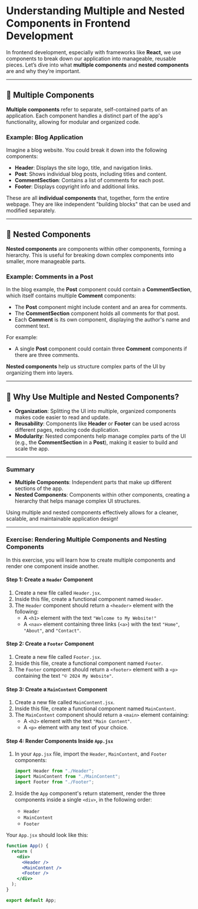 # Understanding Multiple and Nested Components in Frontend Development

In frontend development, especially with frameworks like **React**, we use components to break down our application into manageable, reusable pieces. Let’s dive into what **multiple components** and **nested components** are and why they’re important.

---

## 🔹 Multiple Components
**Multiple components** refer to separate, self-contained parts of an application. Each component handles a distinct part of the app's functionality, allowing for modular and organized code.

### Example: Blog Application
Imagine a blog website. You could break it down into the following components:
- **Header**: Displays the site logo, title, and navigation links.
- **Post**: Shows individual blog posts, including titles and content.
- **CommentSection**: Contains a list of comments for each post.
- **Footer**: Displays copyright info and additional links.

These are all **individual components** that, together, form the entire webpage. They are like independent "building blocks" that can be used and modified separately.

---

## 🔹 Nested Components
**Nested components** are components within other components, forming a hierarchy. This is useful for breaking down complex components into smaller, more manageable parts.

### Example: Comments in a Post
In the blog example, the **Post** component could contain a **CommentSection**, which itself contains multiple **Comment** components:
- The **Post** component might include content and an area for comments.
- The **CommentSection** component holds all comments for that post.
- Each **Comment** is its own component, displaying the author's name and comment text.

For example:
- A single **Post** component could contain three **Comment** components if there are three comments.

**Nested components** help us structure complex parts of the UI by organizing them into layers.

---

## 🌟 Why Use Multiple and Nested Components?

- **Organization**: Splitting the UI into multiple, organized components makes code easier to read and update.
- **Reusability**: Components like **Header** or **Footer** can be used across different pages, reducing code duplication.
- **Modularity**: Nested components help manage complex parts of the UI (e.g., the **CommentSection** in a **Post**), making it easier to build and scale the app.

---

### Summary
- **Multiple Components**: Independent parts that make up different sections of the app.
- **Nested Components**: Components within other components, creating a hierarchy that helps manage complex UI structures.

Using multiple and nested components effectively allows for a cleaner, scalable, and maintainable application design!

---

### Exercise: Rendering Multiple Components and Nesting Components

In this exercise, you will learn how to create multiple components and render one component inside another.

#### Step 1: Create a `Header` Component

1. Create a new file called `Header.jsx`.
2. Inside this file, create a functional component named `Header`.
3. The `Header` component should return a `<header>` element with the following:
   - A `<h1>` element with the text `"Welcome to My Website!"`
   - A `<nav>` element containing three links (`<a>`) with the text `"Home"`, `"About"`, and `"Contact"`.

#### Step 2: Create a `Footer` Component

1. Create a new file called `Footer.jsx`.
2. Inside this file, create a functional component named `Footer`.
3. The `Footer` component should return a `<footer>` element with a `<p>` containing the text `"© 2024 My Website"`.

#### Step 3: Create a `MainContent` Component

1. Create a new file called `MainContent.jsx`.
2. Inside this file, create a functional component named `MainContent`.
3. The `MainContent` component should return a `<main>` element containing:
   - A `<h2>` element with the text `"Main Content"`.
   - A `<p>` element with any text of your choice.

#### Step 4: Render Components Inside `App.jsx`

1. In your `App.jsx` file, import the `Header`, `MainContent`, and `Footer` components:

   ```jsx
   import Header from "./Header";
   import MainContent from "./MainContent";
   import Footer from "./Footer";
   ```

2. Inside the `App` component's return statement, render the three components inside a single `<div>`, in the following order:
   - `Header`
   - `MainContent`
   - `Footer`

Your `App.jsx` should look like this:

```jsx
function App() {
  return (
    <div>
      <Header />
      <MainContent />
      <Footer />
    </div>
  );
}

export default App;
```